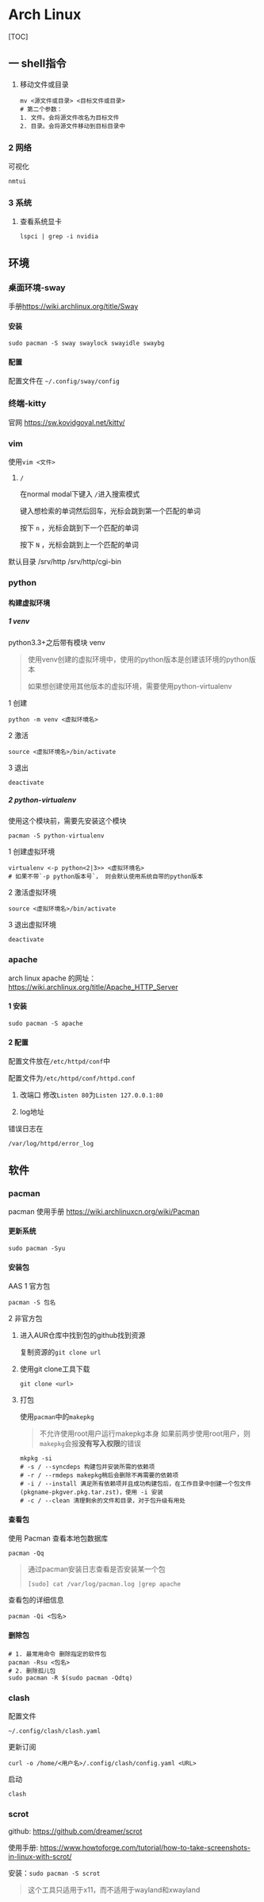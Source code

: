 
# Arch Linux

[TOC]

## 一 shell指令

1. 移动文件或目录

   ```shell
   mv <源文件或目录> <目标文件或目录>
   # 第二个参数：
   1. 文件。会将源文件改名为目标文件
   2. 目录。会将源文件移动到目标目录中
   ```

### 2 网络

可视化

```shell
nmtui
```

### 3 系统

1. 查看系统显卡

   ```shell
   lspci | grep -i nvidia
   ```

## 环境

### 桌面环境-sway

手册<https://wiki.archlinux.org/title/Sway>

#### 安装

```shell
sudo pacman -S sway swaylock swayidle swaybg
```

#### 配置

配置文件在 `~/.config/sway/config`

### 终端-kitty

官网 <https://sw.kovidgoyal.net/kitty/>

### vim

使用`vim <文件>`

1. `/`

   在normal modal下键入 `/`进入搜索模式

   键入想检索的单词然后回车，光标会跳到第一个匹配的单词

   按下 `n` ，光标会跳到下一个匹配的单词

   按下 `N` ，光标会跳到上一个匹配的单词

默认目录
/srv/http
/srv/http/cgi-bin
### python

#### 构建虚拟环境

##### 1 venv

python3.3+之后带有模块 venv
> 使用venv创建的虚拟环境中，使用的python版本是创建该环境的python版本
>
> 如果想创建使用其他版本的虚拟环境，需要使用python-virtualenv

1 创建

```shell
python -m venv <虚拟环境名>
```

2 激活

```shell
source <虚拟环境名>/bin/activate
```

3 退出

```shell
deactivate
```

##### 2 python-virtualenv

使用这个模块前，需要先安装这个模块

```shell
pacman -S python-virtualenv
```

1 创建虚拟环境

```shell
virtualenv <-p python<2|3>> <虚拟环境名>
# 如果不带`-p python版本号`， 则会默认使用系统自带的python版本
```

2 激活虚拟环境

```shell
source <虚拟环境名>/bin/activate
```

3 退出虚拟环境

```shell
deactivate
```

### apache

arch linux apache 的网址：<https://wiki.archlinux.org/title/Apache_HTTP_Server>

#### 1 安装

```shell
sudo pacman -S apache
```

#### 2 配置

   配置文件放在`/etc/httpd/conf`中

   配置文件为`/etc/httpd/conf/httpd.conf`

   1. 改端口
   修改`Listen 80`为`Listen 127.0.0.1:80`

   2. log地址

   错误日志在

   `/var/log/httpd/error_log`

## 软件

### pacman

pacman 使用手册 <https://wiki.archlinuxcn.org/wiki/Pacman>

#### 更新系统

```shell
sudo pacman -Syu
```

#### 安装包
AAS
1 官方包

```shell
pacman -S 包名
```

2 非官方包

1. 进入AUR仓库中找到包的github找到资源

   复制资源的`git clone url`

2. 使用git clone工具下载

   ```shell
   git clone <url>
   ```

3. 打包

    使用`pacman`中的`makepkg`

    > 不允许使用root用户运行makepkg本身
    > 如果前两步使用root用户，则`makepkg`会报**没有写入权限**的错误

    ```shell
    mkpkg -si
    # -s / --syncdeps 构建包并安装所需的依赖项
    # -r / --rmdeps makepkg稍后会删除不再需要的依赖项
    # -i / --install 满足所有依赖项并且成功构建包后，在工作目录中创建一个包文件(pkgname-pkgver.pkg.tar.zst)，使用 -i 安装
    # -c / --clean 清理剩余的文件和目录，对于包升级有用处
    ```

#### 查看包

   使用 Pacman 查看本地包数据库

   ```shell
   pacman -Qq
   ```

   >通过pacman安装日志查看是否安装某一个包
   >
   >```shell
   >[sudo] cat /var/log/pacman.log |grep apache
   >```

   查看包的详细信息

   ```shell
   pacman -Qi <包名>
   ```

#### 删除包

```shell
# 1. 最常用命令 删除指定的软件包
pacman -Rsu <包名>
# 2. 删除孤儿包
sudo pacman -R $(sudo pacman -Qdtq)
```

### clash

配置文件

```shell
~/.config/clash/clash.yaml
```

更新订阅

```shell
curl -o /home/<用户名>/.config/clash/config.yaml <URL>
```

启动

```shell
clash
```

### scrot

github: <https://github.com/dreamer/scrot>

使用手册: <https://www.howtoforge.com/tutorial/how-to-take-screenshots-in-linux-with-scrot/>

安装：`sudo pacman -S scrot`

> 这个工具只适用于x11，而不适用于wayland和xwayland
